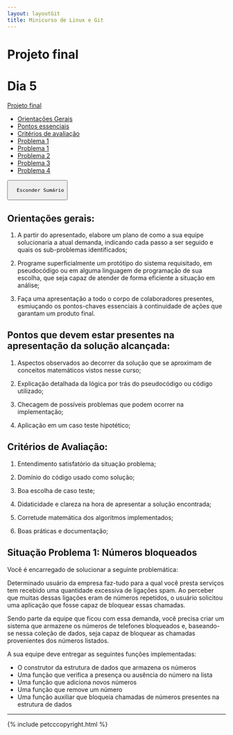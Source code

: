 ```yaml
---
layout: layoutGit 
title: Minicurso de Linux e Git
---
```


# Projeto final

<div id="sumario" class="sumario-git">
    <h1>Dia 5</h1>
    <summary><a href="#Projeto final">Projeto final</a></summary>
    <ul>
      <li><a href="#Orientações gerais">Orientações Gerais</a></li>
      <li><a href="#Pontos essenciais">Pontos essenciais</a></li>
      <li><a href="#Critérios de avaliação">Critérios de avaliação</a></li>
      <li><a href="#Problema 1">Problema 1</a></li>
      <li><a href="#Problema 1">Problema 1</a></li>
      <li><a href="#Problema 2">Problema 2</a></li>
      <li><a href="#Problema 3">Problema 3</a></li>
      <li><a href="#Problema 4">Problema 4</a></li>
    </ul>
  <button class="toggle-button" id="toggle-button">
  
      Esconder Sumário
  
  </button>
  </div>

## Orientações gerais:

1) A partir do apresentado, elabore um plano de como a sua equipe solucionaria a atual demanda, indicando cada passo a ser seguido e quais os sub-problemas identificados;

2) Programe superficialmente um protótipo do sistema requisitado, em pseudocódigo ou em alguma linguagem de programação de sua escolha, que seja capaz de atender de forma eficiente a situação em análise;

3) Faça uma apresentação a todo o corpo de colaboradores presentes, esmiuçando os pontos-chaves essenciais à continuidade de ações que garantam um produto final.

## Pontos que devem estar presentes na apresentação da solução alcançada:

1) Aspectos observados ao decorrer da solução que se aproximam de conceitos matemáticos vistos nesse curso;

2) Explicação detalhada da lógica por trás do pseudocódigo ou código utilizado;

3) Checagem de possíveis problemas que podem ocorrer na implementação;

4) Aplicação em um caso teste hipotético;

## Critérios de Avaliação:

1) Entendimento satisfatório da situação problema;

2) Domínio do código usado como solução;

3) Boa escolha de caso teste;

4) Didaticidade e clareza na hora de apresentar a solução encontrada;

5) Corretude matemática dos algoritmos implementados;

6) Boas práticas e documentação;

## Situação Problema 1: Números bloqueados

Você é encarregado de solucionar a seguinte problemática:

Determinado usuário da empresa faz-tudo para a qual você presta serviços tem recebido uma quantidade excessiva de ligações spam. Ao perceber que muitas dessas ligações eram de números repetidos, o usuário solicitou uma aplicação que fosse capaz de bloquear essas chamadas.

Sendo parte da equipe que ficou com essa demanda, você precisa criar um sistema que armazene os números de telefones bloqueados e, baseando-se nessa coleção de dados, seja capaz de bloquear as chamadas provenientes dos números listados.

A sua equipe deve entregar as seguintes funções implementadas:

- O construtor da estrutura de dados que armazena os números
- Uma função que verifica a presença ou ausência do número na lista
- Uma função que adiciona novos números
- Uma função que remove um número
- Uma função auxiliar que bloqueia chamadas de números presentes na estrutura de dados

---
<script>
const dataDia5 = new Date('2025-03-13');
const agora = new Date();

if (agora < dataDia5) {
    document.body.innerHTML = '<h1 style="text-align:center; margin-top:20%;">Página Indisponível</h1>' +
                              '<p style="text-align:center;">Esta página estará disponível a partir de ' + dataDia5.toLocaleDateString() + '.</p>';
}
</script>
{% include petcccopyright.html %}
